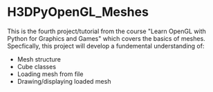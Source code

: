 # H3DPyOpenGL_Meshes
This is the fourth project/tutorial from the course "Learn OpenGL with Python for Graphics and Games" which covers the basics of meshes. 
Specfically, this project will develop a fundemental understanding of:
- Mesh structure
- Cube classes
- Loading mesh from file
- Drawing/displaying loaded mesh
